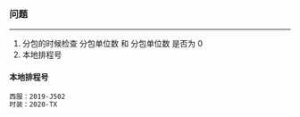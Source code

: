 ### 问题

---

1. 分包的时候检查 分包单位数 和 分包单位数 是否为 0
2. 本地排程号

#### 本地排程号

```bash
西服：2019-J502
时装：2020-TX

```

